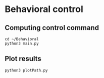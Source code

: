 # Behavioral control
## Computing control command
```
cd ~/Behavioral
python3 main.py
```
## Plot results
```
python3 plotPath.py
```